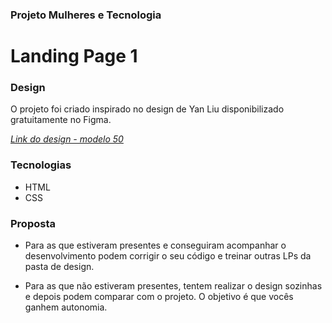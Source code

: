 ### Projeto Mulheres e Tecnologia
# Landing Page 1


### Design
O projeto foi criado inspirado no design de Yan Liu disponibilizado gratuitamente no Figma.

*[Link do design - modelo 50](https://www.figma.com/file/S1l7LS0bivXGVXgrrWVwvp/50%2B-Landing-page-designs-(Community)?type=design&node-id=801-2256&mode=design&t=QZhY3QATEUcNWxIr-0)*

### Tecnologias

- HTML
- CSS

### Proposta

- Para as que estiveram presentes e conseguiram acompanhar o desenvolvimento podem corrigir o seu código e treinar outras LPs da pasta de design.

- Para as que não estiveram presentes, tentem realizar o design sozinhas e depois podem comparar com o projeto. O objetivo é que vocês ganhem autonomia.
